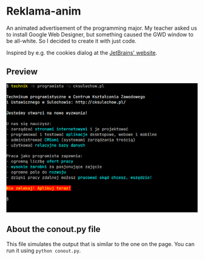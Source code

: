 # Reklama-anim

An animated advertisement of the programming major. My teacher asked us to install Google Web Designer, but something caused the GWD window to be all-white. So I decided to create it with just code.

Inspired by e.g. the cookies dialog at the [JetBrains' website](https://www.jetbrains.com/).

## Preview

![Preview](https://raw.githubusercontent.com/Keyacom/pages-from-school/f32cce87193a28dbd41fe9cd9b445897a3cf10ac/psi/grade2/reklama-anim/preview.png)

## About the conout.py file

This file simulates the output that is similar to the one on the page. You can run it using `python conout.py`.
